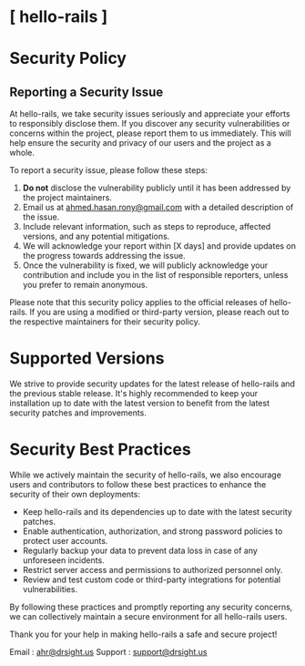 # [ hello-rails ]

# Security Policy

## Reporting a Security Issue

At hello-rails, we take security issues seriously and appreciate your efforts to responsibly disclose them. If you discover any security vulnerabilities or concerns within the project, please report them to us immediately. This will help ensure the security and privacy of our users and the project as a whole.

To report a security issue, please follow these steps:

1. **Do not** disclose the vulnerability publicly until it has been addressed by the project maintainers.
2. Email us at [ahmed.hasan.rony@gmail.com](mailto:ahmed.hasan.rony@gmail.com) with a detailed description of the issue.
3. Include relevant information, such as steps to reproduce, affected versions, and any potential mitigations.
4. We will acknowledge your report within [X days] and provide updates on the progress towards addressing the issue.
5. Once the vulnerability is fixed, we will publicly acknowledge your contribution and include you in the list of responsible reporters, unless you prefer to remain anonymous.

Please note that this security policy applies to the official releases of hello-rails. If you are using a modified or third-party version, please reach out to the respective maintainers for their security policy.

# Supported Versions

We strive to provide security updates for the latest release of hello-rails and the previous stable release. It's highly recommended to keep your installation up to date with the latest version to benefit from the latest security patches and improvements.

# Security Best Practices

While we actively maintain the security of hello-rails, we also encourage users and contributors to follow these best practices to enhance the security of their own deployments:

- Keep hello-rails and its dependencies up to date with the latest security patches.
- Enable authentication, authorization, and strong password policies to protect user accounts.
- Regularly backup your data to prevent data loss in case of any unforeseen incidents.
- Restrict server access and permissions to authorized personnel only.
- Review and test custom code or third-party integrations for potential vulnerabilities.

By following these practices and promptly reporting any security concerns, we can collectively maintain a secure environment for all hello-rails users.

Thank you for your help in making hello-rails a safe and secure project!

Email : [ahr@drsight.us](mailto:ahr@drsight.us)
Support : [support@drsight.us](mailto:support@drsight.us)


